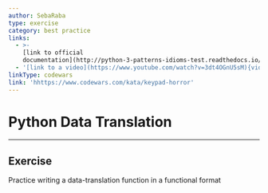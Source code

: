 ```yaml
---
author: SebaRaba
type: exercise
category: best practice
links:
  - >-
    [link to official
    documentation](http://python-3-patterns-idioms-test.readthedocs.io/en/latest/Comprehensions.html){website}
  - '[link to a video](https://www.youtube.com/watch?v=3dt4OGnU5sM){video}'
linkType: codewars
link: 'hhttps://www.codewars.com/kata/keypad-horror'
---
```


# Python Data Translation


---

## Exercise

Practice writing a data-translation function in a functional format
 
